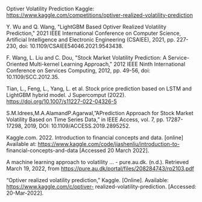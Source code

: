 Optiver Volatility Prediction Kaggle:
https://www.kaggle.com/competitions/optiver-realized-volatility-prediction

Y. Wu and Q. Wang, "LightGBM Based Optiver Realized Volatility Prediction," 2021 IEEE International Conference on Computer Science, Artificial Intelligence and Electronic Engineering (CSAIEE), 2021, pp. 227-230, doi: 10.1109/CSAIEE54046.2021.9543438.

F. Wang, L. Liu and C. Dou, "Stock Market Volatility Prediction: A Service-Oriented Multi-kernel Learning Approach," 2012 IEEE Ninth International Conference on Services Computing, 2012, pp. 49-56, doi: 10.1109/SCC.2012.35.

Tian, L., Feng, L., Yang, L. et al. Stock price prediction based on LSTM and LightGBM hybrid model. J Supercomput (2022). https://doi.org/10.1007/s11227-022-04326-5

S.M.Idrees,M.A.AlamandP.Agarwal,”APrediction Approach for Stock Market Volatility Based on Time Series Data,” in IEEE Access, vol. 7, pp. 17287-17298, 2019, DOI: 10.1109/ACCESS.2019.2895252.

Kaggle.com. 2022. Introduction to financial concepts and data. [online] Available at: https://www.kaggle.com/code/jiashenliu/introduction-to- financial-concepts-and-data [Accessed 20 March 2022].

A machine learning approach to volatility ... - pure.au.dk. (n.d.). Retrieved March 19, 2022, 
from https://pure.au.dk/portal/files/208284743/rp2103.pdf

“Optiver realized volatility prediction,” Kaggle. [Online]. Available: https://www.kaggle.com/c/optiver- realized-volatility-prediction. 
[Accessed: 20-Mar-2022].
